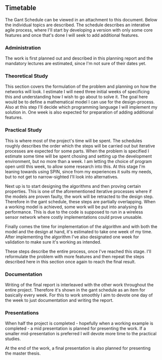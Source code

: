
## Timetable

The Gant Schedule can be viewed in an attachment to this document. Below the individual topics are described. The schedule describes an interative agile process, where I'll start by developing a version with only some core features and once that's done I will seek to add additional features. 

### Administration

The work is first planned out and described in this planning report and the mandatory lectures are estimated, since I'm not sure of their dates yet. 

### Theoretical Study

This section covers the formulation of the problem and planning on how the networks will look. I estimate I will need three initial weeks of specificing this and understanding how I wish to go about to solve it. The goal here would be to define a mathematical model I can use for the design-process. Also at this step I'll decide which programming language I will implement my solution in. One week is also expected for preparation of adding additional features. 

### Practical Study

This is where most of the project's time will be spent. The schedules roughly describes the order which the steps will be carried out but iterative processes are expected for some parts. When the problem is specified I estimate some time will be spent chosing and setting up the development environment, but no more than a week. I am letting the choice of program open until this week, to allow some research into this. At this stage I'm leaning towards using SPIN, since from my experiences it suits my needs, but to not get to narrow-sighted I'll look into alternatives. 

Next up is to start designing the algorithms and then proving certain properties. This is one of the aforementioned iterative processes where if the models are proven faulty, the work will be retracted to the design step. Therefore in the gant schedule, these steps are partially overlapping. When a working model is achieved, some work will be put into analysing its performance. This is due to the code is supposed to run in a wireless sensor network where costly implementations could prove unusable. 

Finally comes the time for implementation of the algorithm and with both the model and the design at hand, it's estimated to take one week of my time. After implementing the algorithm I've also designated one week for validation to make sure it's working as intended. 

These steps describe the entire process, once I've reached this stage. I'll reformulate the problem with more features and then repeat the steps described here in this section once again to reach the final result. 

### Documentation

Writing of the final report is interleaved with the other work throughout the entire project. Therefore it's shown in the gant schedule as an item for basically every week. For this to work smoothly I aim to devote one day of the week to just documentation and writing the report.

### Presentations

When half the project is completed - hopefully when a working example is completed - a mid presentation is planned for presenting the work. If a smaller mid-presentation is preferred I will devote more time to the practical studies. 

At the end of the work, a final presentation is also planned for presenting the master thesis.
